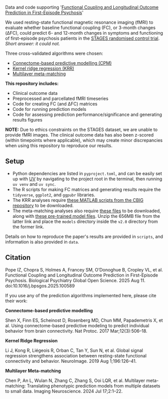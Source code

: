 Data and code supporting '[Functional Coupling and Longitudinal Outcome Prediction in First-Episode Psychosis](doi.org/10.1016/j.bpsgos.2025.100589)'

We used resting-state functional magnetic resonance imaging (fMRI) to evaluate whether baseline functional coupling (FC), or 3-month changes (ΔFC), could predict 6- and 12-month changes in symptoms and functioning of first-episode psychosis patients in the [STAGES randomised control trial](doi.org/10.1093/schizbullopen/sgaa015). *Short answer: it could not.*

Three cross-validated algorithms were chosen:
- [Connectome-based predictive modelling (CPM)](doi.org/10.1038/nprot.2016.178)
- [Kernel ridge regression (KRR)](doi.org/10.1016/j.neuroimage.2019.04.016)
- [Multilayer meta-matching](doi.org/10.1162/imag_a_00233)

**This repository includes:**
- Clinical outcome data
- Preprocessed and parcellated fMRI timeseries
- Code for creating FC (and ΔFC) matrices
- Code for running prediction models
- Code for assessing prediction performance/significance and generating results figures

**NOTE:** Due to ethics constraints on the STAGES dataset, we are unable to provide fMRI images. The clinical outcome data has also been z-scored (within timepoints where applicable), which may create minor discrepancies when using this repository to reproduce our results.

## Setup
- Python dependencies are listed in `pyproject.toml`, and can be easily set up with [UV](https://docs.astral.sh/uv/) by navigating to the project root in the terminal, then running `uv venv` and `uv sync`.
- The R scripts for making FC matrices and generating results require the `tidyverse`, `ggplot2`, and `ggpubr` libraries. 
- The KRR analyses require [these MATLAB scripts from the CBIG repository](https://github.com/ThomasYeoLab/CBIG/tree/master/utilities/matlab/predictive_models/KernelRidgeRegression) to be downloaded.
- The meta-matching analyses also require [these files](https://github.com/ThomasYeoLab/Meta_matching_models/tree/main/rs-fMRI) to be downloaded, along with [these pre-trained model files](https://github.com/ThomasYeoLab/Meta_matching_models/releases/tag/v2.0-rsfMRI). Unzip the 656MB file from the latter link and place the `models` directory inside the `v2.0` directory from the former link.

Details on how to reproduce the paper's results are provided in `scripts`, and information is also provided in `data`.

## Citation
Pope IZ, Chopra S, Holmes A, Francey SM, O’Donoghue B, Cropley VL, et al. Functional Coupling and Longitudinal Outcome Prediction in First-Episode Psychosis. Biological Psychiatry Global Open Science. 2025 Aug 11. doi:10.1016/j.bpsgos.2025.100589

If you use any of the prediction algorithms implemented here, please cite their work:

**Connectome-based predictive modelling**

Shen X, Finn ES, Scheinost D, Rosenberg MD, Chun MM, Papademetris X, et al. Using connectome-based predictive modeling to predict individual behavior from brain connectivity. Nat Protoc. 2017 Mar;12(3):506–18.

**Kernel Ridge Regression**

Li J, Kong R, Liégeois R, Orban C, Tan Y, Sun N, et al. Global signal regression strengthens association between resting-state functional connectivity and behavior. NeuroImage. 2019 Aug 1;196:126–41.

**Multilayer Meta-matching**

Chen P, An L, Wulan N, Zhang C, Zhang S, Ooi LQR, et al. Multilayer meta-matching: Translating phenotypic prediction models from multiple datasets to small data. Imaging Neuroscience. 2024 Jul 17;2:1–22.
